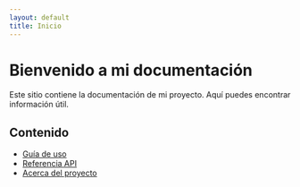 ```yaml
---
layout: default
title: Inicio
---
```


# Bienvenido a mi documentación

Este sitio contiene la documentación de mi proyecto. Aquí puedes encontrar información útil.

## Contenido

- [Guía de uso](FortiDoc.md)
- [Referencia API](docs/api.md)
- [Acerca del proyecto](about.md)

